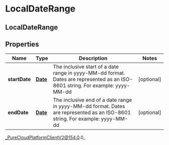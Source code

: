 # LocalDateRange

## LocalDateRange

## Properties

|Name | Type | Description | Notes|
|------------ | ------------- | ------------- | -------------|
| **startDate** | [**Date**](Date) | The inclusive start of a date range in yyyy-MM-dd format. Dates are represented as an ISO-8601 string. For example: yyyy-MM-dd | [optional] |
| **endDate** | [**Date**](Date) | The inclusive end of a date range in yyyy-MM-dd format. Dates are represented as an ISO-8601 string. For example: yyyy-MM-dd | [optional] |



_PureCloudPlatformClientV2@154.0.0_
